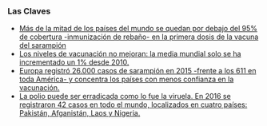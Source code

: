 
### Las Claves

* [Más de la mitad de los países del mundo se quedan por debajo del 95% de cobertura -inmunización de rebaño- en la primera dosis de la vacuna del sarampión](http://medicamentalia.org/vaccines/inmunizacion/ "Inmunizacion - Medicamentalia")
* [Los niveles de vacunación no mejoran: la media mundial solo se ha incrementado un 1% desde 2010.](http://medicamentalia.org/vaccines/inmunizacion/ "Inmunizacion - Medicamentalia")
* [Europa registró 26.000 casos de sarampión en 2015 -frente a los 611 en toda América- y concentra los países con menos confianza en la vacunación.](http://medicamentalia.org/vaccines/antivacunas/ "Antivacunas - Medicamentalia")
* [La polio puede ser erradicada como lo fue la viruela. En 2016 se registraron 42 casos en todo el mundo, localizados en cuatro países: Pakistán, Afganistán, Laos y Nigeria.](http://medicamentalia.org/vaccines/exitos/ "Exitos - Medicamentalia")

